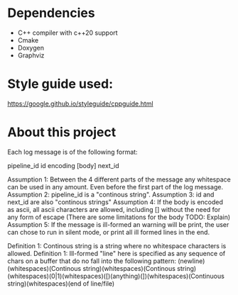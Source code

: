 # Dependencies

- C++ compiler with c++20 support
- Cmake
- Doxygen
- Graphviz

# Style guide used:
https://google.github.io/styleguide/cppguide.html


# About this project
Each log message is of the following format:

pipeline_id id encoding [body] next_id 

Assumption 1: Between the 4 different parts of the message any whitespace can be used in any amount. Even before the first part of the log message.
Assumption 2: pipeline_id is a "continous string".
Assumption 3: id and next_id are also "continous strings"
Assumption 4: If the body is encoded as ascii, all ascii characters are allowed, including [] without the need for any form of escape (There are some limitations for the body TODO: Explain)
Assumption 5: If the message is ill-formed an warning will be print, the user can chose to run in silent mode, or print all ill formed lines in the end.

Definition 1: Continous string is a string where no whitespace characters is allowed.
Definition 1: Ill-formed "line" here is specified as any sequence of chars on a buffer that do no fall into the following pattern:
(newline)(whitespaces)(Continous string)(whitespaces)(Continous string)(whitespaces)(0|1)(whitespaces)([)(anything)(])(whitespaces)(Continuous string)(whitespaces)(end of line/file)